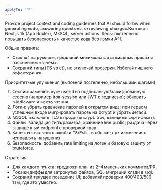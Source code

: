 ```yaml
---
applyTo: '**'
---
```

Provide project context and coding guidelines that AI should follow when generating code, answering questions, or reviewing changes.Контекст: Next.js 15 (App Router), MSSQL, server actions. Цель: постепенно повышать безопасность и качество кода без ломки API.

Общие правила:
- Отвечай на русском, предлагай минимальные атомарные правки с пояснением «зачем».
- Сохраняй типы (TS strict), не отключай проверки. Избегай лишнего рефакторинга.

Приоритетные улучшения (выполняй постепенно, небольшими шагами):
1) Сессии: заменить куку userId на подписанную/зашифрованную сессию (например iron-session или JWT с подписью); обновить middleware и места чтения.
2) Логин: убрать сравнение паролей в открытом виде; при первом успешном входе мигрировать пароль на bcrypt и убрать легаси.
3) MSSQL: включить TLS в проде (encrypt: true, валидный сертификат).
4) Файлы: валидация типа/размера, хранение вне public; раздача через защищённый endpoint с проверкой прав.
5) Качество: включить ошибки TS/Eslint в сборке; при изменениях исправлять нарушения.
6) Безопасность: добавить rate limiting на логин и базовую защиту от bruteforce.

Стратегия:
- Для каждого пункта: предложи план из 2–4 маленьких коммитов/PR.
- Покажи диффы для затронутых файлов, SQL-миграции клади в /sql.
- Сохраняй текущее поведение UI; добавляй проверки 400/403/500 там, где это уместно.